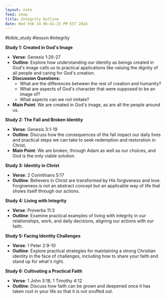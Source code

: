 ```yaml
---
layout: note
feed: show
title: Integrity Outline
date: Wed Feb 14 06:41:23 PM EST 2024
---
```

#bible_study #lesson #integrity

**Study 1: Created in God's Image**
- **Verse**: Genesis 1:26-27
- **Outline**: Explore how understanding our identity as beings created in God's image calls us to practical applications like valuing the dignity of all people and caring for God's creation.
- **Discussion Questions:**
	- What are the differences between the rest of creation and humanity?
	- What are aspects of God's character that were supposed to be an image of?
	- What aspects can we not imitate?
- **Main Point**: We are created in God's image, as are all the people around us.

**Study 2: The Fall and Broken Identity**
- **Verse**: Genesis 3:1-19
- **Outline**: Discuss how the consequences of the fall impact our daily lives and practical steps we can take to seek redemption and restoration in Christ.
- **Main Point**: We are broken, through Adam as well as our choices, and God is the only viable solution.

**Study 3: Identity in Christ**
- **Verse**: 2 Corinthians 5:17
- **Outline**: Believers in Christ are transformed by His forgiveness and love. Forgiveness is not an abstract concept but an applicable way of life that shows itself through our actions.

**Study 4: Living with Integrity**
- **Verse**: Proverbs 11:3
- **Outline**: Examine practical examples of living with integrity in our relationships, work, and daily decisions, aligning our actions with our faith.

**Study 5: Facing Identity Challenges**
- **Verse**: 1 Peter 2:9-10
- **Outline**: Explore practical strategies for maintaining a strong Christian identity in the face of challenges, including how to share your faith and stand up for what's right.

**Study 6: Cultivating a Practical Faith**
- **Verse**: 1 John 3:18, 1 Timothy 4:12
- **Outline**: Discuss how faith can be grown and deepened once it has taken root in your life so that it is not snuffed out.